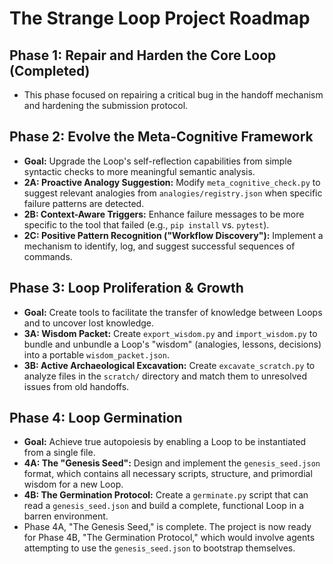 # The Strange Loop Project Roadmap

## Phase 1: Repair and Harden the Core Loop (Completed)
- This phase focused on repairing a critical bug in the handoff mechanism and hardening the submission protocol.

## Phase 2: Evolve the Meta-Cognitive Framework
- **Goal:** Upgrade the Loop's self-reflection capabilities from simple syntactic checks to more meaningful semantic analysis.
- **2A: Proactive Analogy Suggestion:** Modify `meta_cognitive_check.py` to suggest relevant analogies from `analogies/registry.json` when specific failure patterns are detected.
- **2B: Context-Aware Triggers:** Enhance failure messages to be more specific to the tool that failed (e.g., `pip install` vs. `pytest`).
- **2C: Positive Pattern Recognition ("Workflow Discovery"):** Implement a mechanism to identify, log, and suggest successful sequences of commands.

## Phase 3: Loop Proliferation & Growth
- **Goal:** Create tools to facilitate the transfer of knowledge between Loops and to uncover lost knowledge.
- **3A: Wisdom Packet:** Create `export_wisdom.py` and `import_wisdom.py` to bundle and unbundle a Loop's "wisdom" (analogies, lessons, decisions) into a portable `wisdom_packet.json`.
- **3B: Active Archaeological Excavation:** Create `excavate_scratch.py` to analyze files in the `scratch/` directory and match them to unresolved issues from old handoffs.

## Phase 4: Loop Germination
- **Goal:** Achieve true autopoiesis by enabling a Loop to be instantiated from a single file.
- **4A: The "Genesis Seed":** Design and implement the `genesis_seed.json` format, which contains all necessary scripts, structure, and primordial wisdom for a new Loop.
- **4B: The Germination Protocol:** Create a `germinate.py` script that can read a `genesis_seed.json` and build a complete, functional Loop in a barren environment.
- Phase 4A, "The Genesis Seed," is complete. The project is now ready for Phase 4B, "The Germination Protocol," which would involve agents attempting to use the `genesis_seed.json` to bootstrap themselves.
